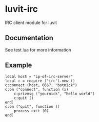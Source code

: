 luvit-irc
=========
IRC client module for luvit

Documentation
-------------
See test.lua for more information

Example
-------
	local host = "ip-of-irc-server"
	local c = require ('irc').new ()
	c:connect (host, 6667, "botnick")
	c:on ("connect", function (x)
		c:privmsg ("yournick", "hello world")
		c:quit ()
	end)
	c:on ("quit", function ()
		process.exit (0)
	end)
